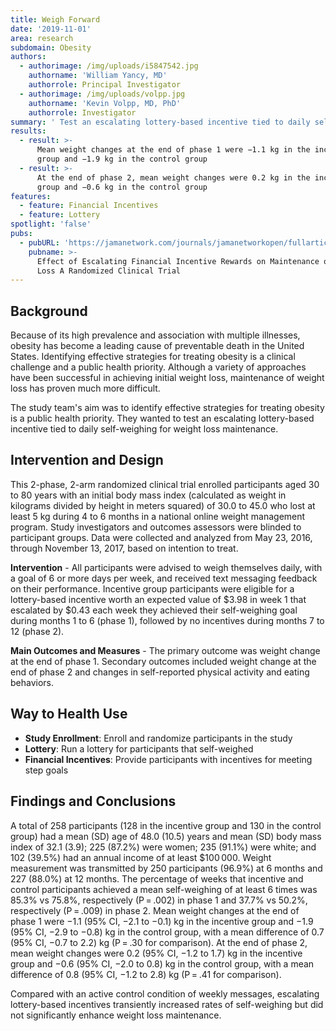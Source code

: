 ```yaml
---
title: Weigh Forward
date: '2019-11-01'
area: research
subdomain: Obesity
authors:
  - authorimage: /img/uploads/i5847542.jpg
    authorname: 'William Yancy, MD'
    authorrole: Principal Investigator
  - authorimage: /img/uploads/volpp.jpg
    authorname: 'Kevin Volpp, MD, PhD'
    authorrole: Investigator
summary: ' Test an escalating lottery-based incentive tied to daily self-weighing for weight loss maintenance'
results:
  - result: >-
      Mean weight changes at the end of phase 1 were −1.1 kg in the incentive
      group and −1.9 kg in the control group
  - result: >-
      At the end of phase 2, mean weight changes were 0.2 kg in the incentive
      group and −0.6 kg in the control group
features:
  - feature: Financial Incentives
  - feature: Lottery
spotlight: 'false'
pubs:
  - pubURL: 'https://jamanetwork.com/journals/jamanetworkopen/fullarticle/2753790'
    pubname: >-
      Effect of Escalating Financial Incentive Rewards on Maintenance of Weight
      Loss A Randomized Clinical Trial
---
```

## Background

Because of its high prevalence and association with multiple illnesses, obesity has become a leading cause of preventable death in the United States. Identifying effective strategies for treating obesity is a clinical challenge and a public health priority. Although a variety of approaches have been successful in achieving initial weight loss, maintenance of weight loss has proven much more difficult.

The study team's aim was to identify effective strategies for treating obesity is a public health priority. They wanted to test an escalating lottery-based incentive tied to daily self-weighing for weight loss maintenance.

## Intervention and Design

This 2-phase, 2-arm randomized clinical trial enrolled participants aged 30 to 80 years with an initial body mass index (calculated as weight in kilograms divided by height in meters squared) of 30.0 to 45.0 who lost at least 5 kg during 4 to 6 months in a national online weight management program. Study investigators and outcomes assessors were blinded to participant groups. Data were collected and analyzed from May 23, 2016, through November 13, 2017, based on intention to treat.

**Intervention** - All participants were advised to weigh themselves daily, with a goal of 6 or more days per week, and received text messaging feedback on their performance. Incentive group participants were eligible for a lottery-based incentive worth an expected value of $3.98 in week 1 that escalated by $0.43 each week they achieved their self-weighing goal during months 1 to 6 (phase 1), followed by no incentives during months 7 to 12 (phase 2).

**Main Outcomes and Measures** - The primary outcome was weight change at the end of phase 1. Secondary outcomes included weight change at the end of phase 2 and changes in self-reported physical activity and eating behaviors.

## Way to Health Use

* **Study Enrollment**: Enroll and randomize participants in the study
* **Lottery**: Run a lottery for participants that self-weighed
* **Financial Incentives**: Provide participants with incentives for meeting step goals

## Findings and Conclusions

A total of 258 participants (128 in the incentive group and 130 in the control group) had a mean (SD) age of 48.0 (10.5) years and mean (SD) body mass index of 32.1 (3.9); 225 (87.2%) were women; 235 (91.1%) were white; and 102 (39.5%) had an annual income of at least $100 000. Weight measurement was transmitted by 250 participants (96.9%) at 6 months and 227 (88.0%) at 12 months. The percentage of weeks that incentive and control participants achieved a mean self-weighing of at least 6 times was 85.3% vs 75.8%, respectively (P = .002) in phase 1 and 37.7% vs 50.2%, respectively (P = .009) in phase 2. Mean weight changes at the end of phase 1 were −1.1 (95% CI, −2.1 to −0.1) kg in the incentive group and −1.9 (95% CI, −2.9 to −0.8) kg in the control group, with a mean difference of 0.7 (95% CI, −0.7 to 2.2) kg (P = .30 for comparison). At the end of phase 2, mean weight changes were 0.2 (95% CI, −1.2 to 1.7) kg in the incentive group and −0.6 (95% CI, −2.0 to 0.8) kg in the control group, with a mean difference of 0.8 (95% CI, −1.2 to 2.8) kg (P = .41 for comparison).

Compared with an active control condition of weekly messages, escalating lottery-based incentives transiently increased rates of self-weighing but did not significantly enhance weight loss maintenance.
